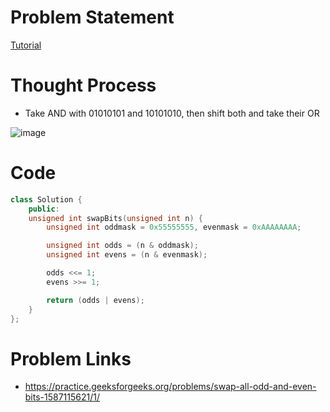 # Problem Statement

[Tutorial](https://www.youtube.com/watch?v=GbH8PcqKosk&list=PL-Jc9J83PIiFJRioti3ZV7QabwoJK6eKe&index=26)

# Thought Process
- Take AND with 01010101 and 10101010, then shift both and take their OR

![image](https://user-images.githubusercontent.com/10897423/148671159-769c5504-1ee6-4ba4-a193-c4becec893fa.png)

# Code
```cpp
class Solution {
    public:
    unsigned int swapBits(unsigned int n) {
    	unsigned int oddmask = 0x55555555, evenmask = 0xAAAAAAAA;

    	unsigned int odds = (n & oddmask);
    	unsigned int evens = (n & evenmask);

        odds <<= 1;
        evens >>= 1;

        return (odds | evens);
    }
};
```

# Problem Links
- https://practice.geeksforgeeks.org/problems/swap-all-odd-and-even-bits-1587115621/1/
